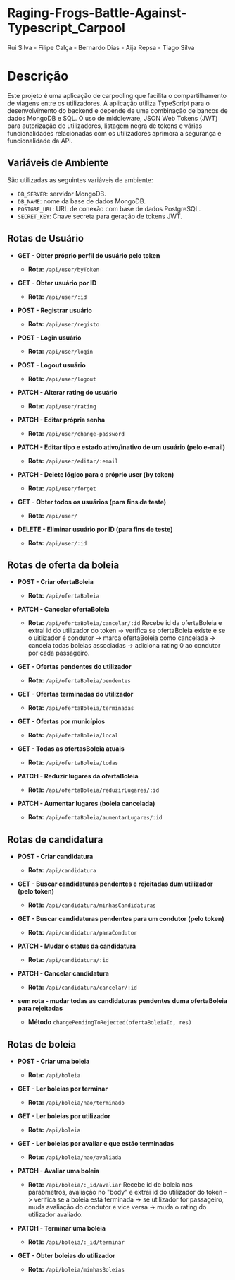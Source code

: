 # Raging-Frogs-Battle-Against-Typescript_Carpool

Rui Silva - Filipe Calça - Bernardo Dias - Aija Repsa - Tiago Silva

# Descrição

Este projeto é uma aplicação de carpooling que facilita o compartilhamento de viagens entre os utilizadores. A aplicação utiliza TypeScript para o desenvolvimento do backend e depende de uma combinação de bancos de dados MongoDB e SQL. O uso de middleware, JSON Web Tokens (JWT) para autorização de utilizadores, listagem negra de tokens e várias funcionalidades relacionadas com os utilizadores aprimora a segurança e funcionalidade da API.

## Variáveis de Ambiente

São utilizadas as seguintes variáveis de ambiente:

- `DB_SERVER`: servidor MongoDB.
- `DB_NAME`: nome da base de dados MongoDB.
- `POSTGRE_URL`: URL de conexão com base de dados PostgreSQL.
- `SECRET_KEY`: Chave secreta para geração de tokens JWT.

## Rotas de Usuário

- **GET - Obter próprio perfil do usuário pelo token**

  - **Rota:** `/api/user/byToken`

- **GET - Obter usuário por ID**

  - **Rota:** `/api/user/:id`

- **POST - Registrar usuário**

  - **Rota:** `/api/user/registo`

- **POST - Login usuário**

  - **Rota:** `/api/user/login`

- **POST - Logout usuário**
  - **Rota:** `/api/user/logout`
- **PATCH - Alterar rating do usuário**

  - **Rota:** `/api/user/rating`

- **PATCH - Editar própria senha**

  - **Rota:** `/api/user/change-password`

- **PATCH - Editar tipo e estado ativo/inativo de um usuário (pelo e-mail)**

  - **Rota:** `/api/user/editar/:email`

- **PATCH - Delete lógico para o próprio user (by token)**

  - **Rota:** `/api/user/forget`

- **GET - Obter todos os usuários (para fins de teste)**
  - **Rota:** `/api/user/`
- **DELETE - Eliminar usuário por ID (para fins de teste)**
  - **Rota:** `/api/user/:id`

## Rotas de oferta da boleia

- **POST - Criar ofertaBoleia**

  - **Rota:** `/api/ofertaBoleia`

- **PATCH - Cancelar ofertaBoleia**

  - **Rota:** `/api/ofertaBoleia/cancelar/:id`
    Recebe id da ofertaBoleia e extrai id do utilizador do token -> verifica se ofertaBoleia existe e se o uitlizador é condutor -> marca ofertaBoleia como cancelada -> cancela todas boleias associadas -> adiciona rating 0 ao condutor por cada passageiro.

- **GET - Ofertas pendentes do utilizador**

  - **Rota:** `/api/ofertaBoleia/pendentes`

- **GET - Ofertas terminadas do utilizador**

  - **Rota:** `/api/ofertaBoleia/terminadas`

- **GET - Ofertas por municípios**

  - **Rota:** `/api/ofertaBoleia/local`

- **GET - Todas as ofertasBoleia atuais**

  - **Rota:** `/api/ofertaBoleia/todas`

- **PATCH - Reduzir lugares da ofertaBoleia**

  - **Rota:** `/api/ofertaBoleia/reduzirLugares/:id`

- **PATCH - Aumentar lugares (boleia cancelada)**
  - **Rota:** `/api/ofertaBoleia/aumentarLugares/:id`

## Rotas de candidatura

- **POST - Criar candidatura**

  - **Rota:** `/api/candidatura`

- **GET - Buscar candidaturas pendentes e rejeitadas dum utilizador (pelo token)**

  - **Rota:** `/api/candidatura/minhasCandidaturas`

- **GET - Buscar candidaturas pendentes para um condutor (pelo token)**

  - **Rota:** `/api/candidatura/paraCondutor`

- **PATCH - Mudar o status da candidatura**

  - **Rota:** `/api/candidatura/:id`

- **PATCH - Cancelar candidatura**

  - **Rota:** `/api/candidatura/cancelar/:id`

- **sem rota - mudar todas as candidaturas pendentes duma ofertaBoleia para rejeitadas**
  - **Método** `changePendingToRejected(ofertaBoleiaId, res)`

## Rotas de boleia

- **POST - Criar uma boleia**

  - **Rota:** `/api/boleia`

- **GET - Ler boleias por terminar**

  - **Rota:** `/api/boleia/nao/terminado`

- **GET - Ler boleias por utilizador**

  - **Rota:** `/api/boleia`

- **GET - Ler boleias por avaliar e que estão terminadas**

  - **Rota:** `/api/boleia/nao/avaliada`

- **PATCH - Avaliar uma boleia**

  - **Rota:** `/api/boleia/:_id/avaliar`
    Recebe id de boleia nos párabmetros, avaliação no "body" e extrai id do utilizador do token
    -> verifica se a boleia está terminada -> se utilizador for passageiro, muda avaliação do condutor e vice versa -> muda o rating do utilizador avaliado.

- **PATCH - Terminar uma boleia**

  - **Rota:** `/api/boleia/:_id/terminar`

- **GET - Obter boleias do utilizador**
  - **Rota:** `/api/boleia/minhasBoleias`
